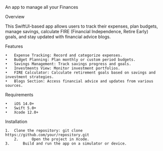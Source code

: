 An app to manage all your Finances 

Overview

This SwiftUI-based app allows users to track their expenses, plan budgets, manage savings, calculate FIRE (Financial Independence, Retire Early) goals, and stay updated with financial advice blogs.

Features

	•	Expense Tracking: Record and categorize expenses.
	•	Budget Planning: Plan monthly or custom period budgets.
	•	Savings Management: Track savings progress and goals.
	•	Investments View: Monitor investment portfolios.
	•	FIRE Calculator: Calculate retirement goals based on savings and investment strategies.
	•	Blogs Section: Access financial advice and updates from various sources.


Requirements

	•	iOS 14.0+
	•	Swift 5.0+
	•	Xcode 12.0+

Installation

	1.	Clone the repository: git clone https://github.com/your/repository.git
        2.      Open the project in Xcode.
	3.      Build and run the app on a simulator or device.

 
 
